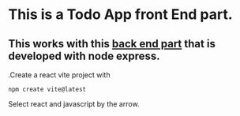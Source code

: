 # This is a Todo App front End part.

## This works with this [back end part](https://github.com/MM-Mamunn/Todo-API-express) that is developed with node express.

.Create a react vite project with

```
npm create vite@latest
```

Select react and javascript by the arrow.
